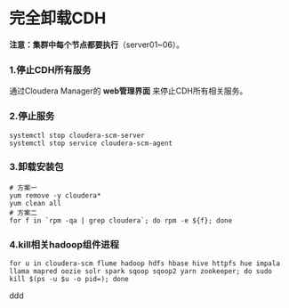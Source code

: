 完全卸载CDH
================================================================================
**注意：集群中每个节点都要执行**（server01~06）。

### 1.停止CDH所有服务
通过Cloudera Manager的 **web管理界面** 来停止CDH所有相关服务。

### 2.停止服务
```shell
systemctl stop cloudera-scm-server
systemctl stop service cloudera-scm-agent
```

### 3.卸载安装包
```shell
# 方案一
yum remove -y cloudera*
yum clean all
# 方案二
for f in `rpm -qa | grep cloudera`; do rpm -e ${f}; done
```

### 4.kill相关hadoop组件进程
```shell
for u in cloudera-scm flume hadoop hdfs hbase hive httpfs hue impala llama mapred oozie solr spark sqoop sqoop2 yarn zookeeper; do sudo kill $(ps -u $u -o pid=); done
```










































ddd
